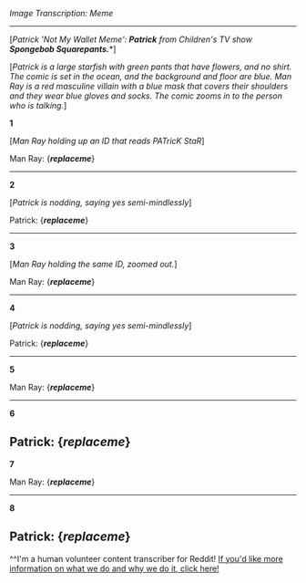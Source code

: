 *Image Transcription: Meme*

---

[*Patrick 'Not My Wallet Meme':* ***Patrick*** *from Children's TV show* ***Spongebob Squarepants.****] 

[*Patrick is a large starfish with green pants that have flowers, and no shirt. The comic is set in the ocean, and the background and floor are blue. Man Ray is a red masculine villain with a blue mask that covers their shoulders and they wear blue gloves and socks. The comic zooms in to the person who is talking.*]

**1**

[*Man Ray holding up an ID that reads PATricK StaR*]

Man Ray: {___replaceme___}

---

**2**

[*Patrick is nodding, saying yes semi-mindlessly*]


Patrick: {___replaceme___}

---

**3**

[*Man Ray holding the same ID, zoomed out.*]

Man Ray: {___replaceme___}

---

**4**

[*Patrick is nodding, saying yes semi-mindlessly*]

Patrick:  {___replaceme___}

---

**5**

Man Ray:  {___replaceme___}

---
**6**

Patrick:  {___replaceme___}
---

**7**

Man Ray:  {___replaceme___}

---

**8**

Patrick:  {___replaceme___}
---

^^I'm&#32;a&#32;human&#32;volunteer&#32;content&#32;transcriber&#32;for&#32;Reddit!&#32;[If&#32;&#32;you'd&#32;like&#32;more&#32;information&#32;on&#32;what&#32;we&#32;do&#32;and&#32;why&#32;we&#32;do&#32;it,&#32;click&#32;here!](https://www.reddit.com/r/TranscribersOfReddit/wiki/index)
